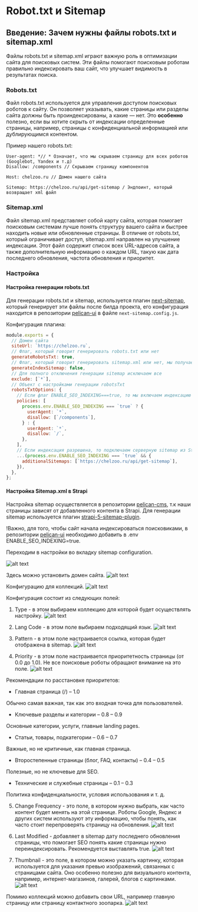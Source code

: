 # Robot.txt и Sitemap

## Введение: Зачем нужны файлы robots.txt и sitemap.xml

Файлы robots.txt и sitemap.xml играют важную роль в оптимизации сайта для поисковых систем. Эти файлы помогают поисковым роботам правильно индексировать ваш сайт, что улучшает видимость в результатах поиска.

### Robots.txt
Файл robots.txt используется для управления доступом поисковых роботов к сайту. Он позволяет указывать, какие страницы или разделы сайта должны быть проиндексированы, а какие — нет. Это **особенно** полезно, если вы хотите скрыть от индексации определенные страницы, например, страницы с конфиденциальной информацией или дублирующимся контентом.

Пример нашего robots.txt:

```
User-agent: *// * Означает, что мы скрываем страницу для всех роботов (Googlebot, Yandex и т.д)
Disallow: /components // Скрываем страницу компонентов

Host: chelzoo.ru // Домен нашего сайта

Sitemap: https://chelzoo.ru/api/get-sitemap / Эндпоинт, который возвращает xml файл
```

### Sitemap.xml
Файл sitemap.xml представляет собой карту сайта, которая помогает поисковым системам лучше понять структуру вашего сайта и быстрее находить новые или обновленные страницы. В отличие от robots.txt, который ограничивает доступ, sitemap.xml направлен на улучшение индексации. Этот файл содержит список всех URL-адресов сайта, а также дополнительную информацию о каждом URL, такую как дата последнего обновления, частота обновления и приоритет.


### Настройка

#### Настройка генерации robots.txt
Для генерации robots.txt и sitemap, используется плагин [next-sitemap](https://www.npmjs.com/package/next-sitemap), который генерирует эти файлы после билда проекта, его конфигурация находится в репозитории [pelican-ui](https://github.com/TourmalineCore/pelican-ui) в файле `next-sitemap.config.js`.

Конфигурация плагина:
```js
module.exports = {
  // Домен сайта
  siteUrl: `https://chelzoo.ru`, 
  // Флаг, который говорит генерировать robots.txt или нет
  generateRobotsTxt: true, 
  // Флаг, который говорит генерировать sitemap.xml или нет, мы получаем sitemap из Strapi поэтому отключаем 
  generateIndexSitemap: false, 
  // Для полного отключения генерации sitemap исключаем все
  exclude: [`*`], 
  // Объект с настройками генерации robotsTxt
  robotsTxtOptions: {
    // Если флаг ENABLE_SEO_INDEXING===true, то мы включаем индексацию всех страниц, кроме страницы компонентов, т.к это служебная страница. Если флаг false, запрещаем индексировать сайт.
    policies: [
      process.env.ENABLE_SEO_INDEXING === `true` ? {
        userAgent: `*`,
        disallow: [`/components`],
      } : {
        userAgent: `*`,
        disallow: `/`,
      },
    ],
    // Если индексация разрешена, то подключаем серверную sitemap из Strapi
    ...(process.env.ENABLE_SEO_INDEXING === `true` && {
      additionalSitemaps: [`https://chelzoo.ru/api/get-sitemap`],
    }),
  },
};

```


#### Настройка Sitemap.xml в Strapi
Настройка sitemap осуществляется в репозитории [pelican-cms](https://github.com/TourmalineCore/pelican-cms), т.к наши страницы зависят от добавленного контента в Strapi. Для генерации sitemap используется плагин [strapi-5-sitemap-plugin](https://market.strapi.io/plugins/strapi-5-sitemap-plugin).

!Важно, для того, чтобы сайт начала индексироваться поисковиками, в репозитории [pelican-ui](https://github.com/TourmalineCore/pelican-ui) необходимо добавить в .env ENABLE_SEO_INDEXING=true.

Переходим в настройки во вкладку sitemap configuration.

![alt text](./images/image.png)

Здесь можно установить домен сайта.
![alt text](./images/image-1.png)

Конфигурацию для коллекций.
![alt text](./images/image-2.png)

Конфигурация состоит из следующих полей:

1. Type - в этом выбираем коллекцию для которой будет осуществлять настройку.
![alt text](./images/image-3.png)

2. Lang Code - в этом поле выбираем подходящий язык.
![alt text](./images/image-4.png)

3. Pattern - в этом поле настраивается ссылка, которая будет отображена в sitemap.
![alt text](./images/image-5.png)

4. Priority - в этом поле настраивается приоритетность страницы (от 0.0 до 1.0). Не все поисковые роботы обращают внимание на это поле.
![alt text](./images/image-6.png)

Рекомендации по расстановке приоритетов:
- Главная страница (/) – 1.0

Обычно самая важная, так как это входная точка для пользователей.

- Ключевые разделы и категории – 0.8 – 0.9

Основные категории, услуги, главные landing pages.

- Статьи, товары, подкатегории – 0.6 – 0.7

Важные, но не критичные, как главная страница.

- Второстепенные страницы (блог, FAQ, контакты) – 0.4 – 0.5

Полезные, но не ключевые для SEO.

- Технические и служебные страницы – 0.1 – 0.3

Политика конфиденциальности, условия использования и т. д.

5. Change Frequency - это поле, в котором нужно выбрать, как часто контент будет менять на этой странице. Роботы Google, Яндекс и других систем используют эту информацию, чтобы понять, как часто стоит перепроверять страницу на обновления.
![alt text](./images/image-9.png)

6. Last Modified - добавляет в sitemap дату последнего обновления страницы, что помогает SEO понять какие страницы нужно переиндексировать. Рекомендуется выставлять true.
![alt text](./images/image-7.png)

7. Thumbnail - это поле, в котором можно указать картинку, которая используется для указания превью изображений, связанных с страницами сайта. Оно особенно полезно для визуального контента, например, интернет-магазинов, галерей, блогов с картинками.
![alt text](./images/image-8.png)

Помимо коллекций можно добавить свои URL, например главную страницу или страницу контактного зоопарка.
![alt text](./images/image-10.png)
